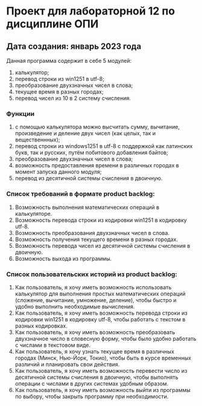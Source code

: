 # Проект для лабораторной 12 по дисциплине ОПИ

## Дата создания: январь 2023 года

Данная программа содержит в себе 5 модулей: 
1. калькулятор;
2. перевод строки из win1251 в utf-8;
3. преобразование двухзначных чисел в слова;
4. текущее время в разных городах;
5. перевод чисел из 10 в 2 систему счисления.

### Функции  
1. с помощью калькулятора можно высчитать сумму, вычитание, произведение и деление двух чисел (как целых, так и вещественнных);
2. перевод строки из windows1251 в utf-8 с поддержкой как латинских букв, так и русских, путём побитового добавления байтов;
3. преобразование двухзначных чисел в слова;
4. возможность предоставления времени в различных городах в момент запуска данного модуля;
5. перевод из десятичной системы счисления в двоичную.

### Список требований в формате product backlog:
1. Возможность выполнения математических операций в калькуляторе.
2. Возможность перевода строки из кодировки win1251 в кодировку utf-8.
3. Возможность преобразования двухзначных чисел в слова.
4. Возможность получения текущего времени в разных городах.
5. Возможность перевода чисел из десятичной системы счисления в двоичную.
6. Возможность выхода из программы.

### Список пользовательских историй из product backlog:
1. Как пользователь, я хочу иметь возможность использовать калькулятор для выполнения простых математических операций (сложение, вычитание, умножение, деление), чтобы быстро и удобно выполнить необходимые вычисления.
2. Как пользователь, я хочу иметь возможность перевода строки из кодировки win1251 в кодировку utf-8, чтобы работать с текстом в разных кодировках.
3. Как пользователь, я хочу иметь возможность преобразовать двухзначное число в словесную форму, чтобы было удобно работать с числами в текстовом виде.
4. Как пользователь, я хочу узнать текущее время в различных городах (Минск, Нью-Йорк, Токио), чтобы быть в курсе временных различий и планировать свои действия.
5. Как пользователь, я хочу иметь возможность перевести число из десятичной системы счисления в двоичную, чтобы выполнять операции с числами в других системах удобным образом.
6. Как пользователь, я хочу иметь возможность выйти из программы по выбору, чтобы закрыть программу при необходимости.
